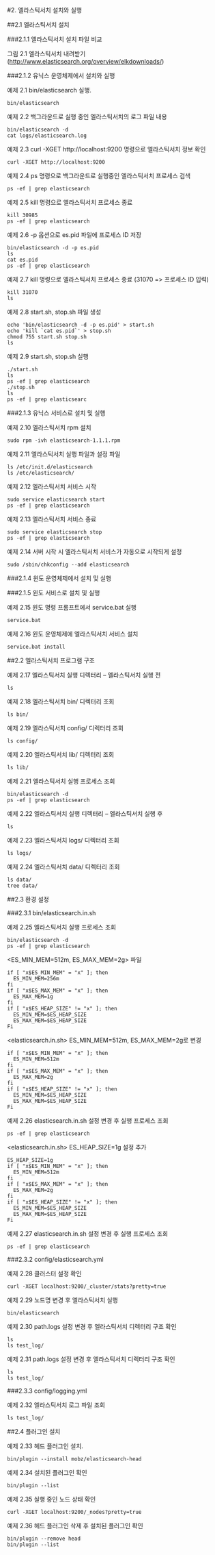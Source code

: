 #2. 엘라스틱서치 설치와 실행


##2.1 엘라스틱서치 설치


###2.1.1 엘라스틱서치 설치 파일 비교


그림 2.1 엘라스틱서치 내려받기 (http://www.elasticsearch.org/overview/elkdownloads/)


###2.1.2 유닉스 운영체제에서 설치와 실행


예제 2.1 bin/elasticsearch 실행.
```
bin/elasticsearch
```


예제 2.2 백그라운드로 실행 중인 엘라스틱서치의 로그 파일 내용
```
bin/elasticsearch -d
cat logs/elasticsearch.log
```


예제 2.3 curl -XGET http://localhost:9200 명령으로 엘라스틱서치 정보 확인
```
curl -XGET http://localhost:9200
```


예제 2.4 ps 명령으로 백그라운드로 실행중인 엘라스틱서치 프로세스 검색
```
ps -ef | grep elasticsearch
```


예제 2.5 kill 명령으로 엘라스틱서치 프로세스 종료
```
kill 30985
ps -ef | grep elasticsearch
```


예제 2.6 -p 옵션으로 es.pid 파일에 프로세스 ID 저장
```
bin/elasticsearch -d -p es.pid
ls
cat es.pid
ps -ef | grep elasticsearch
```


예제 2.7 kill 명령으로 엘라스틱서치 프로세스 종료 (31070 => 프로세스 ID 입력)
```
kill 31070
ls
```


예제 2.8 start.sh, stop.sh 파일 생성
```
echo 'bin/elasticsearch -d -p es.pid' > start.sh
echo 'kill `cat es.pid`' > stop.sh
chmod 755 start.sh stop.sh
ls
```


예제 2.9 start.sh, stop.sh 실행
```
./start.sh
ls
ps -ef | grep elasticsearch
./stop.sh
ls
ps -ef | grep elasticsearc
```


###2.1.3 유닉스 서비스로 설치 및 실행


예제 2.10 엘라스틱서치 rpm 설치
```
sudo rpm -ivh elasticsearch-1.1.1.rpm
```


예제 2.11 엘라스틱서치 실행 파일과 설정 파일
```
ls /etc/init.d/elasticsearch
ls /etc/elasticsearch/
```


예제 2.12 엘라스틱서치 서비스 시작
```
sudo service elasticsearch start
ps -ef | grep elasticsearch
```


예제 2.13 엘라스틱서치 서비스 종료
```
sudo service elasticsearch stop
ps -ef | grep elasticsearch
```


예제 2.14 서버 시작 시 엘라스틱서치 서비스가 자동으로 시작되게 설정
```
sudo /sbin/chkconfig --add elasticsearch
```


###2.1.4 윈도 운영체제에서 설치 및 실행


###2.1.5 윈도 서비스로 설치 및 실행


예제 2.15 윈도 명령 프롬프트에서 service.bat 실행
```
service.bat
```


예제 2.16 윈도 운영체제에 엘라스틱서치 서비스 설치
```
service.bat install
```


##2.2 엘라스틱서치 프로그램 구조


예제 2.17 엘라스틱서치 실행 디렉터리 – 엘라스틱서치 실행 전
```
ls
```


예제 2.18 엘라스틱서치 bin/ 디렉터리 조회
```
ls bin/
```


예제 2.19 엘라스틱서치 config/ 디렉터리 조회
```
ls config/
```


예제 2.20 엘라스틱서치 lib/ 디렉터리 조회
```
ls lib/
```


예제 2.21 엘라스틱서치 실행 프로세스 조회
```
bin/elasticsearch -d
ps -ef | grep elasticsearch
```


예제 2.22 엘라스틱서치 실행 디렉터리 – 엘라스틱서치 실행 후
```
ls
```


예제 2.23 엘라스틱서치 logs/ 디렉터리 조회
```
ls logs/
```


예제 2.24 엘라스틱서치 data/ 디렉터리 조회
```
ls data/
tree data/
```


##2.3 환경 설정


###2.3.1 bin/elasticsearch.in.sh


예제 2.25 엘라스틱서치 실행 프로세스 조회
```
bin/elasticsearch -d
ps -ef | grep elasticsearch
```


<ES_MIN_MEM=512m, ES_MAX_MEM=2g> 파일
```
if [ "x$ES_MIN_MEM" = "x" ]; then
  ES_MIN_MEM=256m
fi
if [ "x$ES_MAX_MEM" = "x" ]; then
  ES_MAX_MEM=1g
fi
if [ "x$ES_HEAP_SIZE" != "x" ]; then
  ES_MIN_MEM=$ES_HEAP_SIZE
  ES_MAX_MEM=$ES_HEAP_SIZE
Fi
```


<elasticsearch.in.sh> ES_MIN_MEM=512m, ES_MAX_MEM=2g로 변경
```
if [ "x$ES_MIN_MEM" = "x" ]; then
  ES_MIN_MEM=512m
fi
if [ "x$ES_MAX_MEM" = "x" ]; then
  ES_MAX_MEM=2g
fi
if [ "x$ES_HEAP_SIZE" != "x" ]; then
  ES_MIN_MEM=$ES_HEAP_SIZE
  ES_MAX_MEM=$ES_HEAP_SIZE
Fi
```


예제 2.26 elasticsearch.in.sh 설정 변경 후 실행 프로세스 조회
```
ps -ef | grep elasticsearch
```


<elasticsearch.in.sh> ES_HEAP_SIZE=1g 설정 추가
```
ES_HEAP_SIZE=1g
if [ "x$ES_MIN_MEM" = "x" ]; then
  ES_MIN_MEM=512m
fi
if [ "x$ES_MAX_MEM" = "x" ]; then
  ES_MAX_MEM=2g
fi
if [ "x$ES_HEAP_SIZE" != "x" ]; then
  ES_MIN_MEM=$ES_HEAP_SIZE
  ES_MAX_MEM=$ES_HEAP_SIZE
Fi
```


예제 2.27 elasticsearch.in.sh 설정 변경 후 실행 프로세스 조회
```
ps -ef | grep elasticsearch
```


###2.3.2 config/elasticsearch.yml


예제 2.28 클러스터 설정 확인
```
curl -XGET localhost:9200/_cluster/stats?pretty=true
```


예제 2.29 노드명 변경 후 엘라스틱서치 실행
```
bin/elasticsearch
```


예제 2.30 path.logs 설정 변경 후 엘라스틱서치 디렉터리 구조 확인
```
ls
ls test_log/
```


예제 2.31 path.logs 설정 변경 후 엘라스틱서치 디렉터리 구조 확인
```
ls
ls test_log/
```


###2.3.3 config/logging.yml


예제 2.32 엘라스틱서치 로그 파일 조회
```
ls test_log/
```


##2.4 플러그인 설치


예제 2.33 헤드 플러그인 설치.
```
bin/plugin --install mobz/elasticsearch-head
```


예제 2.34 설치된 플러그인 확인
```
bin/plugin --list
```


예제 2.35 실행 중인 노드 상태 확인
```
curl -XGET localhost:9200/_nodes?pretty=true
```


예제 2.36 헤드 플러그인 삭제 후 설치된 플러그인 확인
```
bin/plugin --remove head
bin/plugin --list
```
